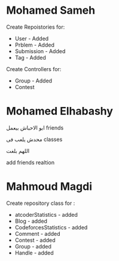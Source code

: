 # Mohamed Sameh 
Create Repoistories for: 
- User - Added 
- Prblem - Added 
- Submission - Added 
- Tag - Added 

Create Controllers for:
- Group - Added 
- Contest 

 
# Mohamed Elhabashy 
ابو الاحباش بيعمل friends

محدش يلعب فى classes

اللهم بلغت 

add friends realtion  

# Mahmoud Magdi
Create repository class for : 
- atcoderStatistics - added
- Blog - added 
- CodeforcesStatistics - added
- Comment - added
- Contest - added
- Group  - added
- Handle - added
